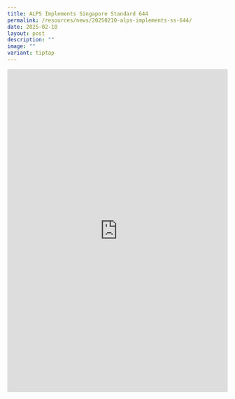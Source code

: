 ```yaml
---
title: ALPS Implements Singapore Standard 644
permalink: /resources/news/20250210-alps-implements-ss-644/
date: 2025-02-10
layout: post
description: ""
image: ""
variant: tiptap
---
```

<div class="iframe-wrapper">
<iframe style="border:none;overflow:hidden" height="737" width="100%" allowfullscreen="true" frameborder="0" src="https://www.facebook.com/plugins/post.php?href=https%3A%2F%2Fwww.facebook.com%2Falpshealthcaresupplychain%2Fposts%2Fpfbid02RN2ufqL53BRLbX46GmbZC3EtSsRJ4dDmatib2h2orXiuWX2KDuduDT8njYf5bvzWl&amp;show_text=true&amp;width=100%"></iframe>
</div>
<p></p>